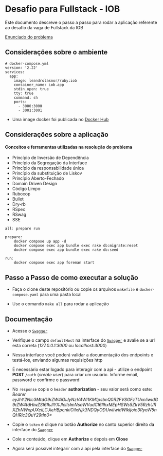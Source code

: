 # Desafio para Fullstack - IOB

Este documento descreve o passo a passo para rodar a aplicação referente ao desafio da vaga de Fullstack da IOB

[Enunciado do problema](https://drive.google.com/file/d/1ibXBWxRVvqlIs1NQSrmO7kUnfrSopz2z/view?usp=drivesdk)


## Considerações sobre o ambiente

```
# docker-compose.yml
version: '2.22'
services:
  app:
    image: leandrolasnor/ruby:iob
    container_name: iob.app
    stdin_open: true
    tty: true
    command: sh
    ports:
      - 3000:3000
      - 3001:3001
```

* Uma image docker foi publicada no [Docker Hub](https://hub.docker.com/layers/leandrolasnor/ruby/iob/images/sha256-d4c7c030705579ac269b442b4eac0972fca77c0d10c5b7abc2f5b6176a37a764?context=repo)

## Considerações sobre a aplicação
#### Conceitos e ferramentas utilizadas na resolução do problema
* Princípio de Inversão de Dependência
* Princípio da Segregação da Interface
* Princípio da responsabilidade única
* Princípio da substituição de Liskov
* Princípio Aberto-Fechado
* Domain Driven Design
* Código Limpo
* Rubocop
* Bullet
* Dry-rb
* RSpec
* RSwag
* SSE

```
all: prepare run

prepare:
	docker compose up app -d
	docker compose exec app bundle exec rake db:migrate:reset
	docker compose exec app bundle exec rake db:seed

run:
	docker compose exec app foreman start
```
## Passo a Passo de como executar a solução

* Faça o clone deste repositório ou copie os arquivos `makefile` e `docker-compose.yaml` para uma pasta local

* Use o comando `make all` para rodar a aplicação

## Documentação

* Acesse o [`Swagger`](http://localhost:3000/api-docs)
* Verifique o campo `defaultHost` na interface do [`Swagger`](http://localhost:3000/api-docs) e avalie se a url esta correta (_127.0.0.1:3000_ ou _localhost:3000_)

* Nessa interface você poderá validar a documentação dos endpoints e testá-los, enviando algumas requisições http
* É necessário estar logado para interagir com a api - utilize o endpoint **POST** `/auth` (_create user_) para criar um usuário. Informe email, password e confirme o password
* No `response` copie o `header` **authorization** - seu valor será como este: *Bearer eyJhY2Nlc3MtdG9rZW4iOiJyNzV4Wi1KM1psbnQ0R2FVSGFzTUxnIiwidG9rZW4tdHlwZSI6IkJlYXJlciIsImNsaWVudCI6IlhxMEpHSWs5ZkV5RzhURXZhNWxpUXciLCJleHBpcnkiOiIxNjk3NDQyODUwIiwidWlkIjoic3RyaW5nQHRlc3QuY29tIn0=*
* Copie o `token` e clique no botão **Authorize** no canto superior direito da interface do [`Swagger`](http://localhost:3000/api-docs)
* Cole e conteúdo, clique em **Authorize** e depois em **Close**
* Agora será possível integarir com a api pela interface do [`Swagger`](http://localhost:3000/api-docs)
